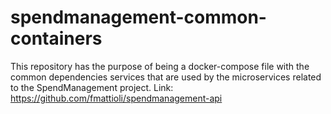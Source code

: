 # spendmanagement-common-containers
This repository has the purpose of being a docker-compose file with the common dependencies services that are used by the microservices related to the SpendManagement project.
Link: https://github.com/fmattioli/spendmanagement-api
